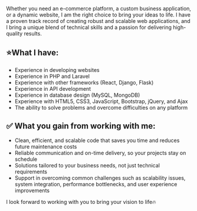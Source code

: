 Whether you need an e-commerce platform, a custom business application, or a dynamic website, I am the right choice to bring your ideas to life. I have a proven track record of creating robust and scalable web applications, and I bring a unique blend of technical skills and a passion for delivering high-quality results.

## ⭐What I have:
- Experience in developing websites
- Experience in PHP and Laravel
- Experience with other frameworks (React, Django, Flask)
- Experience in API development
- Experience in database design (MySQL, MongoDB)
- Experience with HTML5, CSS3, JavaScript, Bootstrap, jQuery, and Ajax
- The ability to solve problems and overcome difficulties on any platform

## ✅ What you gain from working with me:
- Clean, efficient, and scalable code that saves you time and reduces future maintenance costs
- Reliable communication and on-time delivery, so your projects stay on schedule
- Solutions tailored to your business needs, not just technical requirements
- Support in overcoming common challenges such as scalability issues, system integration, performance bottlenecks, and user experience improvements

I look forward to working with you to bring your vision to life🔥
